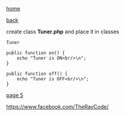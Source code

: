 [home](./page01.md)

[back](./page03.md)

create class **Tuner.php** and place it in classes

```
Tuner
```



```
public function on() {
    echo "Tuner is ON<br/>\n";
}
```

```
public function off() {
    echo "Tuner is OFF<br/>\n";
}
```



[page 5](./page05.md)

https://www.facebook.com/TheRayCode/
